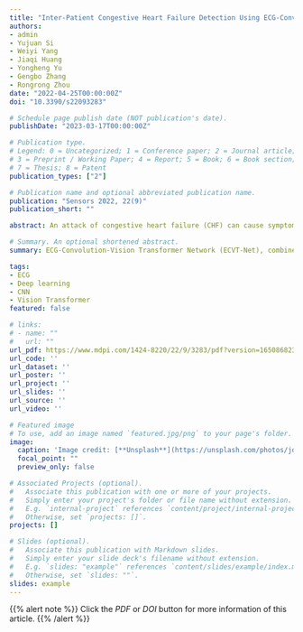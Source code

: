 ```yaml
---
title: "Inter-Patient Congestive Heart Failure Detection Using ECG-Convolution-Vision Transformer Network"
authors:
- admin
- Yujuan Si
- Weiyi Yang
- Jiaqi Huang
- Yongheng Yu
- Gengbo Zhang
- Rongrong Zhou
date: "2022-04-25T00:00:00Z"
doi: "10.3390/s22093283"

# Schedule page publish date (NOT publication's date).
publishDate: "2023-03-17T00:00:00Z"

# Publication type.
# Legend: 0 = Uncategorized; 1 = Conference paper; 2 = Journal article;
# 3 = Preprint / Working Paper; 4 = Report; 5 = Book; 6 = Book section;
# 7 = Thesis; 8 = Patent
publication_types: ["2"]

# Publication name and optional abbreviated publication name.
publication: "Sensors 2022, 22(9)"
publication_short: ""

abstract: An attack of congestive heart failure (CHF) can cause symptoms such as difficulty breathing, dizziness, or fatigue, which can be life-threatening in severe cases. An electrocardiogram (ECG) is a simple and economical method for diagnosing CHF. Due to the inherent complexity of ECGs and the subtle differences in the ECG waveform, misdiagnosis happens often. At present, the research on automatic CHF detection methods based on machine learning has become a research hotspot. However, the existing research focuses on an intra-patient experimental scheme and lacks the performance evaluation of working under noise, which cannot meet the application requirements. To solve the above issues, we propose a novel method to identify CHF using the ECG-Convolution-Vision Transformer Network (ECVT-Net). The algorithm combines the characteristics of a Convolutional Neural Network (CNN) and a Vision Transformer, which can automatically extract high-dimensional abstract features of ECGs with simple pre-processing. In this study, the model reached an accuracy of 98.88% for the inter-patient scheme. Furthermore, we added different degrees of noise to the original ECGs to verify the model’s noise robustness. The model’s performance in the above experiments proved that it could effectively identify CHF ECGs and can work under certain noise.

# Summary. An optional shortened abstract.
summary: ECG-Convolution-Vision Transformer Network (ECVT-Net), combines the characteristics of a Convolutional Neural Network (CNN) and a Vision Transformer, reaches a high accuracy for the inter-patient data scheme.

tags:
- ECG
- Deep learning
- CNN
- Vision Transformer
featured: false

# links:
# - name: ""
#   url: ""
url_pdf: https://www.mdpi.com/1424-8220/22/9/3283/pdf?version=1650868236
url_code: ''
url_dataset: ''
url_poster: ''
url_project: ''
url_slides: ''
url_source: ''
url_video: ''

# Featured image
# To use, add an image named `featured.jpg/png` to your page's folder. 
image:
  caption: 'Image credit: [**Unsplash**](https://unsplash.com/photos/jdD8gXaTZsc)'
  focal_point: ""
  preview_only: false

# Associated Projects (optional).
#   Associate this publication with one or more of your projects.
#   Simply enter your project's folder or file name without extension.
#   E.g. `internal-project` references `content/project/internal-project/index.md`.
#   Otherwise, set `projects: []`.
projects: []

# Slides (optional).
#   Associate this publication with Markdown slides.
#   Simply enter your slide deck's filename without extension.
#   E.g. `slides: "example"` references `content/slides/example/index.md`.
#   Otherwise, set `slides: ""`.
slides: example
---
```


{{% alert note %}}
Click the *PDF* or *DOI* button for more information of this article.
{{% /alert %}}
